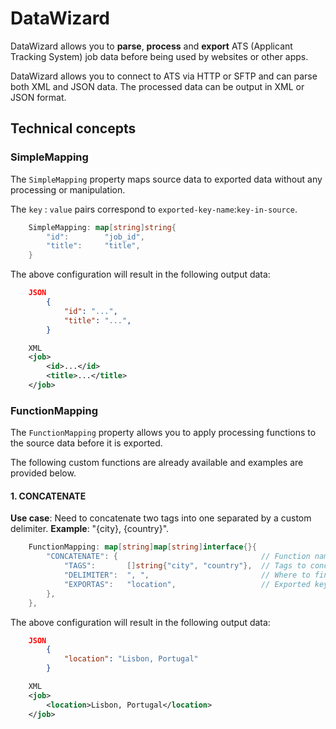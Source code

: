 # DataWizard

DataWizard allows you to **parse**, **process** and **export** ATS (Applicant Tracking System) job data before being used by websites or other apps.

DataWizard allows you to connect to ATS via HTTP or SFTP and can parse both XML and JSON data. The processed data can be output in XML or JSON format. 

## Technical concepts
### SimpleMapping
The `SimpleMapping` property maps source data to exported data without any processing or manipulation. 

The `key` : `value` pairs correspond to `exported-key-name`:`key-in-source`.

```go
    SimpleMapping: map[string]string{
        "id":        "job_id",
        "title":     "title",
    }
```
The above configuration will result in the following output data:
```json
    JSON
        {
            "id": "...",
            "title": "...",
        }
```
```xml
    XML
    <job>
        <id>...</id>
        <title>...</title>
    </job>
```

### FunctionMapping
The `FunctionMapping` property allows you to apply processing functions to the source data before it is exported.

The following custom functions are already available and examples are provided below.

#### 1. CONCATENATE
**Use case**: Need to concatenate two tags into one separated by a custom delimiter. **Example**: "{city}, {country}".

```go
    FunctionMapping: map[string]map[string]interface{}{
        "CONCATENATE": {                                // Function name
            "TAGS":       []string{"city", "country"},  // Tags to concatenate
            "DELIMITER":  ", ",                         // Where to find elements (don't include JobElement)
            "EXPORTAS":   "location",                   // Exported key
        },
    },
```
The above configuration will result in the following output data:
```json
    JSON
        {
            "location": "Lisbon, Portugal"
        }
```
```xml
    XML
    <job>
        <location>Lisbon, Portugal</location>
    </job>
```